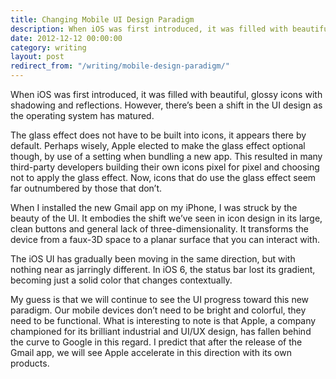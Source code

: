 ```yaml
---
title: Changing Mobile UI Design Paradigm
description: When iOS was first introduced, it was filled with beautiful, glossy icons with shadowing and reflections. However, there’s been a shift in the UI design as the operating system has matured.
date: 2012-12-12 00:00:00
category: writing
layout: post
redirect_from: "/writing/mobile-design-paradigm/"
---
```


When iOS was first introduced, it was filled with beautiful, glossy icons with shadowing and reflections. However, there’s been a shift in the UI design as the operating system has matured.

The glass effect does not have to be built into icons, it appears there by default. Perhaps wisely, Apple elected to make the glass effect optional though, by use of a setting when bundling a new app. This resulted in many third-party developers building their own icons pixel for pixel and choosing not to apply the glass effect. Now, icons that do use the glass effect seem far outnumbered by those that don’t.

When I installed the new Gmail app on my iPhone, I was struck by the beauty of the UI. It embodies the shift we’ve seen in icon design in its large, clean buttons and general lack of three-dimensionality. It transforms the device from a faux-3D space to a planar surface that you can interact with.

The iOS UI has gradually been moving in the same direction, but with nothing near as jarringly different. In iOS 6, the status bar lost its gradient, becoming just a solid color that changes contextually.

My guess is that we will continue to see the UI progress toward this new paradigm. Our mobile devices don’t need to be bright and colorful, they need to be functional. What is interesting to note is that Apple, a company championed for its brilliant industrial and UI/UX design, has fallen behind the curve to Google in this regard. I predict that after the release of the Gmail app, we will see Apple accelerate in this direction with its own products.

